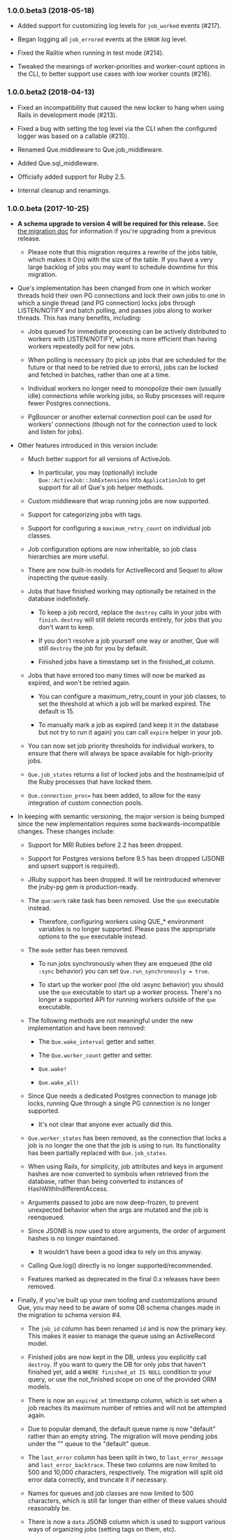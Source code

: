 ### 1.0.0.beta3 (2018-05-18)

*   Added support for customizing log levels for `job_worked` events (#217).

*   Began logging all `job_errored` events at the `ERROR` log level.

*   Fixed the Railtie when running in test mode (#214).

*   Tweaked the meanings of worker-priorities and worker-count options in the CLI, to better support use cases with low worker counts (#216).

### 1.0.0.beta2 (2018-04-13)

*   Fixed an incompatibility that caused the new locker to hang when using Rails in development mode (#213).

*   Fixed a bug with setting the log level via the CLI when the configured logger was based on a callable (#210).

*   Renamed Que.middleware to Que.job_middleware.

*   Added Que.sql_middleware.

*   Officially added support for Ruby 2.5.

*   Internal cleanup and renamings.

### 1.0.0.beta (2017-10-25)

*   **A schema upgrade to version 4 will be required for this release.** See [the migration doc](https://github.com/que-rb/que/blob/master/docs/migrating.md) for information if you're upgrading from a previous release.

    *   Please note that this migration requires a rewrite of the jobs table, which makes it O(n) with the size of the table. If you have a very large backlog of jobs you may want to schedule downtime for this migration.

*   Que's implementation has been changed from one in which worker threads hold their own PG connections and lock their own jobs to one in which a single thread (and PG connection) locks jobs through LISTEN/NOTIFY and batch polling, and passes jobs along to worker threads. This has many benefits, including:

    *   Jobs queued for immediate processing can be actively distributed to workers with LISTEN/NOTIFY, which is more efficient than having workers repeatedly poll for new jobs.

    *   When polling is necessary (to pick up jobs that are scheduled for the future or that need to be retried due to errors), jobs can be locked and fetched in batches, rather than one at a time.

    *   Individual workers no longer need to monopolize their own (usually idle) connections while working jobs, so Ruby processes will require fewer Postgres connections.

    *   PgBouncer or another external connection pool can be used for workers' connections (though not for the connection used to lock and listen for jobs).

*   Other features introduced in this version include:

    *   Much better support for all versions of ActiveJob.

        *   In particular, you may (optionally) include `Que::ActiveJob::JobExtensions` into `ApplicationJob` to get support for all of Que's job helper methods.

    *   Custom middleware that wrap running jobs are now supported.

    *   Support for categorizing jobs with tags.

    *   Support for configuring a `maximum_retry_count` on individual job classes.

    *   Job configuration options are now inheritable, so job class hierarchies are more useful.

    *   There are now built-in models for ActiveRecord and Sequel to allow inspecting the queue easily.

    *   Jobs that have finished working may optionally be retained in the database indefinitely.

        *   To keep a job record, replace the `destroy` calls in your jobs with `finish`. `destroy` will still delete records entirely, for jobs that you don't want to keep.

        *   If you don't resolve a job yourself one way or another, Que will still `destroy` the job for you by default.

        *   Finished jobs have a timestamp set in the finished_at column.

    *   Jobs that have errored too many times will now be marked as expired, and won't be retried again.

        *   You can configure a maximum_retry_count in your job classes, to set the threshold at which a job will be marked expired. The default is 15.

        *   To manually mark a job as expired (and keep it in the database but not try to run it again) you can call `expire` helper in your job.

    *   You can now set job priority thresholds for individual workers, to ensure that there will always be space available for high-priority jobs.

    *   `Que.job_states` returns a list of locked jobs and the hostname/pid of the Ruby processes that have locked them.

    *   `Que.connection_proc=` has been added, to allow for the easy integration of custom connection pools.

*   In keeping with semantic versioning, the major version is being bumped since the new implementation requires some backwards-incompatible changes. These changes include:

    *   Support for MRI Rubies before 2.2 has been dropped.

    *   Support for Postgres versions before 9.5 has been dropped (JSONB and upsert support is required).

    *   JRuby support has been dropped. It will be reintroduced whenever the jruby-pg gem is production-ready.

    *   The `que:work` rake task has been removed. Use the `que` executable instead.

        *   Therefore, configuring workers using QUE_* environment variables is no longer supported. Please pass the appropriate options to the `que` executable instead.

    *   The `mode` setter has been removed.

        *   To run jobs synchronously when they are enqueued (the old `:sync` behavior) you can set `Que.run_synchronously = true`.

        *   To start up the worker pool (the old :async behavior) you should use the `que` executable to start up a worker process. There's no longer a supported API for running workers outside of the `que` executable.

    *   The following methods are not meaningful under the new implementation and have been removed:

        *   The `Que.wake_interval` getter and setter.

        *   The `Que.worker_count` getter and setter.

        *   `Que.wake!`

        *   `Que.wake_all!`

    *   Since Que needs a dedicated Postgres connection to manage job locks, running Que through a single PG connection is no longer supported.

        *   It's not clear that anyone ever actually did this.

    *   `Que.worker_states` has been removed, as the connection that locks a job is no longer the one that the job is using to run. Its functionality has been partially replaced with `Que.job_states`.

    *   When using Rails, for simplicity, job attributes and keys in argument hashes are now converted to symbols when retrieved from the database, rather than being converted to instances of HashWithIndifferentAccess.

    *   Arguments passed to jobs are now deep-frozen, to prevent unexpected behavior when the args are mutated and the job is reenqueued.

    *   Since JSONB is now used to store arguments, the order of argument hashes is no longer maintained.

        *   It wouldn't have been a good idea to rely on this anyway.

    *   Calling Que.log() directly is no longer supported/recommended.

    *   Features marked as deprecated in the final 0.x releases have been removed.

*   Finally, if you've built up your own tooling and customizations around Que, you may need to be aware of some DB schema changes made in the migration to schema version #4.

    *   The `job_id` column has been renamed `id` and is now the primary key. This makes it easier to manage the queue using an ActiveRecord model.

    *   Finished jobs are now kept in the DB, unless you explicitly call `destroy`. If you want to query the DB for only jobs that haven't finished yet, add a `WHERE finished_at IS NULL` condition to your query, or use the not_finished scope on one of the provided ORM models.

    *   There is now an `expired_at` timestamp column, which is set when a job reaches its maximum number of retries and will not be attempted again.

    *   Due to popular demand, the default queue name is now "default" rather than an empty string. The migration will move pending jobs under the "" queue to the "default" queue.

    *   The `last_error` column has been split in two, to `last_error_message` and `last_error_backtrace`. These two columns are now limited to 500 and 10,000 characters, respectively. The migration will split old error data correctly, and truncate it if necessary.

    *   Names for queues and job classes are now limited to 500 characters, which is still far longer than either of these values should reasonably be.

    *   There is now a `data` JSONB column which is used to support various ways of organizing jobs (setting tags on them, etc).
